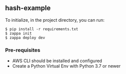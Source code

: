 ## hash-example

To initialize, in the project directory, you can run:

```
$ pip install -r requirements.txt
$ zappa init
$ zappa deploy dev
```

### Pre-requisites
  * AWS CLI should be installed and configured
  * Create a Python Virtual Env with Python 3.7 or newer

